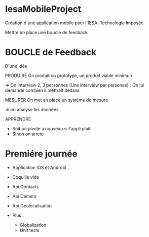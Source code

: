 IesaMobileProject
=================

Création d'une application mobile pour l'IESA.
Technologie imposée

Mettre en place une boucle de feedback

BOUCLE de Feedback
==================

D'une idée

PRODUIRE On produit un prototype, un produit viable minimun

=> On interview 2, 3 personnes (Une interview par personae) :
	On lui demande combien il mettrait dedans

MESURER On met en place un systéme de mesure

=> on analyse les données

APPRENDRE 

 - Soit on pivote a nouveau si l'appli plait
 - Sinon on arrete


Premiére journée
================

- Application IOS et Android
- Coquille vide 
- Api Contacts
- Api Camera
- Api Geolocalisation

- Plus :
	- Globalization
	- Unit tests
